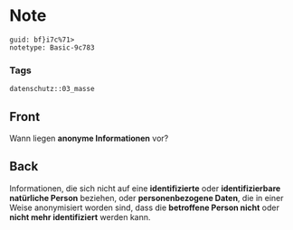 # Note
```
guid: bf}i7c%71>
notetype: Basic-9c783
```

### Tags
```
datenschutz::03_masse
```

## Front
Wann liegen <b>anonyme Informationen</b> vor?

## Back
Informationen, die sich nicht auf eine <b>identifizierte</b> oder
<b>identifizierbare natürliche Person</b> beziehen, oder
<b>personenbezogene Daten</b>, die in einer Weise anonymisiert
worden sind, dass die <b>betroffene Person nicht</b> oder <b>nicht
mehr identifiziert</b> werden kann.
